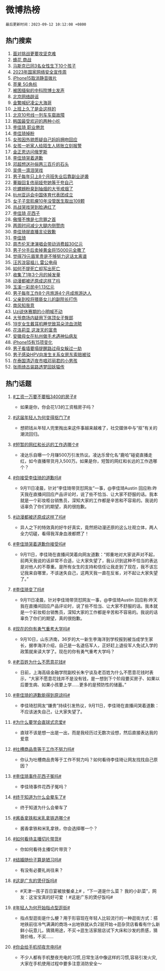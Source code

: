 # 微博热榜

`最后更新时间：2023-09-12 10:12:08 +0800`

## 热门搜索

1. [面对挑战更要攻坚克难](https://m.weibo.cn/search?containerid=100103type%3D1%26t%3D10%26q%3D%23%E9%9D%A2%E5%AF%B9%E6%8C%91%E6%88%98%E6%9B%B4%E8%A6%81%E6%94%BB%E5%9D%9A%E5%85%8B%E9%9A%BE%23&stream_entry_id=51&isnewpage=1&extparam=seat%3D1%26filter_type%3Drealtimehot%26c_type%3D51%26dgr%3D0%26cate%3D10103%26pos%3D0%26stream_entry_id%3D51%26display_time%3D1694484727%26pre_seqid%3D169448472757308176199)
1. [蜂花 商战](https://m.weibo.cn/search?containerid=100103type%3D1%26t%3D10%26q%3D%E8%9C%82%E8%8A%B1+%E5%95%86%E6%88%98&stream_entry_id=31&isnewpage=1&extparam=seat%3D1%26realpos%3D1%26band_rank%3D1%26flag%3D1%26lcate%3D5001%26dgr%3D0%26stream_entry_id%3D31%26c_type%3D31%26cate%3D5001%26q%3D%25E8%259C%2582%25E8%258A%25B1%2520%25E5%2595%2586%25E6%2588%2598%26pos%3D0%26filter_type%3Drealtimehot%26display_time%3D1694484727%26pre_seqid%3D169448472757308176199)
1. [马斯克已同3名女性生下10个孩子](https://m.weibo.cn/search?containerid=100103type%3D1%26t%3D10%26q%3D%23%E9%A9%AC%E6%96%AF%E5%85%8B%E5%B7%B2%E5%90%8C3%E5%90%8D%E5%A5%B3%E6%80%A7%E7%94%9F%E4%B8%8B10%E4%B8%AA%E5%AD%A9%E5%AD%90%23&stream_entry_id=31&isnewpage=1&extparam=seat%3D1%26realpos%3D2%26band_rank%3D2%26flag%3D1%26lcate%3D5001%26dgr%3D0%26stream_entry_id%3D31%26c_type%3D31%26cate%3D5001%26q%3D%2523%25E9%25A9%25AC%25E6%2596%25AF%25E5%2585%258B%25E5%25B7%25B2%25E5%2590%258C3%25E5%2590%258D%25E5%25A5%25B3%25E6%2580%25A7%25E7%2594%259F%25E4%25B8%258B10%25E4%25B8%25AA%25E5%25AD%25A9%25E5%25AD%2590%2523%26pos%3D1%26filter_type%3Drealtimehot%26display_time%3D1694484727%26pre_seqid%3D169448472757308176199)
1. [2023年国家网络安全宣传周](https://m.weibo.cn/search?containerid=100103type%3D1%26t%3D10%26q%3D%232023%E5%B9%B4%E5%9B%BD%E5%AE%B6%E7%BD%91%E7%BB%9C%E5%AE%89%E5%85%A8%E5%AE%A3%E4%BC%A0%E5%91%A8%23&stream_entry_id=31&isnewpage=1&extparam=seat%3D1%26realpos%3D3%26band_rank%3D3%26flag%3D0%26lcate%3D5001%26dgr%3D0%26stream_entry_id%3D31%26c_type%3D31%26cate%3D5001%26q%3D%25232023%25E5%25B9%25B4%25E5%259B%25BD%25E5%25AE%25B6%25E7%25BD%2591%25E7%25BB%259C%25E5%25AE%2589%25E5%2585%25A8%25E5%25AE%25A3%25E4%25BC%25A0%25E5%2591%25A8%2523%26pos%3D2%26filter_type%3Drealtimehot%26display_time%3D1694484727%26pre_seqid%3D169448472757308176199)
1. [iPhone15取消静音拨片](https://m.weibo.cn/search?containerid=100103type%3D1%26t%3D10%26q%3D%23iPhone15%E5%8F%96%E6%B6%88%E9%9D%99%E9%9F%B3%E6%8B%A8%E7%89%87%23&stream_entry_id=31&isnewpage=1&extparam=seat%3D1%26realpos%3D4%26band_rank%3D4%26flag%3D1%26lcate%3D5001%26dgr%3D0%26stream_entry_id%3D31%26c_type%3D31%26cate%3D5001%26q%3D%2523iPhone15%25E5%258F%2596%25E6%25B6%2588%25E9%259D%2599%25E9%259F%25B3%25E6%258B%25A8%25E7%2589%2587%2523%26pos%3D3%26filter_type%3Drealtimehot%26display_time%3D1694484727%26pre_seqid%3D169448472757308176199)
1. [苹果 5G角标](https://m.weibo.cn/search?containerid=100103type%3D1%26t%3D10%26q%3D%E8%8B%B9%E6%9E%9C+5G%E8%A7%92%E6%A0%87&stream_entry_id=31&isnewpage=1&extparam=seat%3D1%26realpos%3D5%26band_rank%3D5%26flag%3D1%26lcate%3D5001%26dgr%3D0%26stream_entry_id%3D31%26c_type%3D31%26cate%3D5001%26q%3D%25E8%258B%25B9%25E6%259E%259C%25205G%25E8%25A7%2592%25E6%25A0%2587%26pos%3D4%26filter_type%3Drealtimehot%26display_time%3D1694484727%26pre_seqid%3D169448472757308176199)
1. [被困缅甸的中科院博士发声](https://m.weibo.cn/search?containerid=100103type%3D1%26t%3D10%26q%3D%23%E8%A2%AB%E5%9B%B0%E7%BC%85%E7%94%B8%E7%9A%84%E4%B8%AD%E7%A7%91%E9%99%A2%E5%8D%9A%E5%A3%AB%E5%8F%91%E5%A3%B0%23&stream_entry_id=31&isnewpage=1&extparam=seat%3D1%26realpos%3D6%26band_rank%3D6%26flag%3D2%26lcate%3D5001%26dgr%3D0%26stream_entry_id%3D31%26c_type%3D31%26cate%3D5001%26q%3D%2523%25E8%25A2%25AB%25E5%259B%25B0%25E7%25BC%2585%25E7%2594%25B8%25E7%259A%2584%25E4%25B8%25AD%25E7%25A7%2591%25E9%2599%25A2%25E5%258D%259A%25E5%25A3%25AB%25E5%258F%2591%25E5%25A3%25B0%2523%26pos%3D5%26filter_type%3Drealtimehot%26display_time%3D1694484727%26pre_seqid%3D169448472757308176199)
1. [北京网络辟谣](https://m.weibo.cn/search?containerid=100103type%3D1%26t%3D10%26q%3D%23%E5%8C%97%E4%BA%AC%E7%BD%91%E7%BB%9C%E8%BE%9F%E8%B0%A3%23&stream_entry_id=31&isnewpage=1&extparam=seat%3D1%26filter_type%3Drealtimehot%26band_rank%3D7%26dgr%3D0%26lcate%3D5001%26is_ad_pos%3D1%26stream_entry_id%3D31%26adid%3D203128%26cate%3D5001%26q%3D%2523%25E5%258C%2597%25E4%25BA%25AC%25E7%25BD%2591%25E7%25BB%259C%25E8%25BE%259F%25E8%25B0%25A3%2523%26pos%3D6%26c_type%3D31%26display_time%3D1694484727%26pre_seqid%3D169448472757308176199)
1. [金繁喊纪凌尘大海哥](https://m.weibo.cn/search?containerid=100103type%3D1%26t%3D10%26q%3D%23%E9%87%91%E7%B9%81%E5%96%8A%E7%BA%AA%E5%87%8C%E5%B0%98%E5%A4%A7%E6%B5%B7%E5%93%A5%23&stream_entry_id=31&isnewpage=1&extparam=seat%3D1%26realpos%3D7%26band_rank%3D7%26flag%3D1%26lcate%3D5001%26dgr%3D0%26stream_entry_id%3D31%26c_type%3D31%26cate%3D5001%26q%3D%2523%25E9%2587%2591%25E7%25B9%2581%25E5%2596%258A%25E7%25BA%25AA%25E5%2587%258C%25E5%25B0%2598%25E5%25A4%25A7%25E6%25B5%25B7%25E5%2593%25A5%2523%26pos%3D7%26filter_type%3Drealtimehot%26display_time%3D1694484727%26pre_seqid%3D169448472757308176199)
1. [上班上久了是会这样的](https://m.weibo.cn/search?containerid=100103type%3D1%26t%3D10%26q%3D%E4%B8%8A%E7%8F%AD%E4%B8%8A%E4%B9%85%E4%BA%86%E6%98%AF%E4%BC%9A%E8%BF%99%E6%A0%B7%E7%9A%84&stream_entry_id=31&isnewpage=1&extparam=seat%3D1%26realpos%3D8%26band_rank%3D8%26flag%3D0%26lcate%3D5001%26dgr%3D0%26stream_entry_id%3D31%26c_type%3D31%26cate%3D5001%26q%3D%25E4%25B8%258A%25E7%258F%25AD%25E4%25B8%258A%25E4%25B9%2585%25E4%25BA%2586%25E6%2598%25AF%25E4%25BC%259A%25E8%25BF%2599%25E6%25A0%25B7%25E7%259A%2584%26pos%3D8%26filter_type%3Drealtimehot%26display_time%3D1694484727%26pre_seqid%3D169448472757308176199)
1. [北京10号线一列车车载故障](https://m.weibo.cn/search?containerid=100103type%3D1%26t%3D10%26q%3D%23%E5%8C%97%E4%BA%AC10%E5%8F%B7%E7%BA%BF%E4%B8%80%E5%88%97%E8%BD%A6%E8%BD%A6%E8%BD%BD%E6%95%85%E9%9A%9C%23&stream_entry_id=31&isnewpage=1&extparam=seat%3D1%26realpos%3D9%26band_rank%3D9%26flag%3D1%26lcate%3D5001%26dgr%3D0%26stream_entry_id%3D31%26c_type%3D31%26cate%3D5001%26q%3D%2523%25E5%258C%2597%25E4%25BA%25AC10%25E5%258F%25B7%25E7%25BA%25BF%25E4%25B8%2580%25E5%2588%2597%25E8%25BD%25A6%25E8%25BD%25A6%25E8%25BD%25BD%25E6%2595%2585%25E9%259A%259C%2523%26pos%3D9%26filter_type%3Drealtimehot%26display_time%3D1694484727%26pre_seqid%3D169448472757308176199)
1. [韩国最受欢迎的两种小吃](https://m.weibo.cn/search?containerid=100103type%3D1%26t%3D10%26q%3D%23%E9%9F%A9%E5%9B%BD%E6%9C%80%E5%8F%97%E6%AC%A2%E8%BF%8E%E7%9A%84%E4%B8%A4%E7%A7%8D%E5%B0%8F%E5%90%83%23&stream_entry_id=31&isnewpage=1&extparam=seat%3D1%26realpos%3D10%26band_rank%3D10%26flag%3D0%26lcate%3D5001%26dgr%3D0%26stream_entry_id%3D31%26c_type%3D31%26cate%3D5001%26q%3D%2523%25E9%259F%25A9%25E5%259B%25BD%25E6%259C%2580%25E5%258F%2597%25E6%25AC%25A2%25E8%25BF%258E%25E7%259A%2584%25E4%25B8%25A4%25E7%25A7%258D%25E5%25B0%258F%25E5%2590%2583%2523%26pos%3D10%26filter_type%3Drealtimehot%26display_time%3D1694484727%26pre_seqid%3D169448472757308176199)
1. [李佳琦 职业倦怠](https://m.weibo.cn/search?containerid=100103type%3D1%26t%3D10%26q%3D%E6%9D%8E%E4%BD%B3%E7%90%A6+%E8%81%8C%E4%B8%9A%E5%80%A6%E6%80%A0&stream_entry_id=31&isnewpage=1&extparam=seat%3D1%26realpos%3D11%26band_rank%3D11%26flag%3D1%26lcate%3D5001%26dgr%3D0%26stream_entry_id%3D31%26c_type%3D31%26cate%3D5001%26q%3D%25E6%259D%258E%25E4%25BD%25B3%25E7%2590%25A6%2520%25E8%2581%258C%25E4%25B8%259A%25E5%2580%25A6%25E6%2580%25A0%26pos%3D11%26filter_type%3Drealtimehot%26display_time%3D1694484727%26pre_seqid%3D169448472757308176199)
1. [李佳琦掉粉](https://m.weibo.cn/search?containerid=100103type%3D1%26t%3D10%26q%3D%E6%9D%8E%E4%BD%B3%E7%90%A6%E6%8E%89%E7%B2%89&stream_entry_id=31&isnewpage=1&extparam=seat%3D1%26realpos%3D12%26band_rank%3D12%26flag%3D2%26lcate%3D5001%26dgr%3D0%26stream_entry_id%3D31%26c_type%3D31%26cate%3D5001%26q%3D%25E6%259D%258E%25E4%25BD%25B3%25E7%2590%25A6%25E6%258E%2589%25E7%25B2%2589%26pos%3D12%26filter_type%3Drealtimehot%26display_time%3D1694484727%26pre_seqid%3D169448472757308176199)
1. [女孩因外貌质疑自己妈妈拥吻回应](https://m.weibo.cn/search?containerid=100103type%3D1%26t%3D10%26q%3D%23%E5%A5%B3%E5%AD%A9%E5%9B%A0%E5%A4%96%E8%B2%8C%E8%B4%A8%E7%96%91%E8%87%AA%E5%B7%B1%E5%A6%88%E5%A6%88%E6%8B%A5%E5%90%BB%E5%9B%9E%E5%BA%94%23&stream_entry_id=31&isnewpage=1&extparam=seat%3D1%26realpos%3D13%26band_rank%3D13%26flag%3D32768%26lcate%3D5001%26dgr%3D0%26stream_entry_id%3D31%26c_type%3D31%26cate%3D5001%26q%3D%2523%25E5%25A5%25B3%25E5%25AD%25A9%25E5%259B%25A0%25E5%25A4%2596%25E8%25B2%258C%25E8%25B4%25A8%25E7%2596%2591%25E8%2587%25AA%25E5%25B7%25B1%25E5%25A6%2588%25E5%25A6%2588%25E6%258B%25A5%25E5%2590%25BB%25E5%259B%259E%25E5%25BA%2594%2523%26pos%3D13%26filter_type%3Drealtimehot%26display_time%3D1694484727%26pre_seqid%3D169448472757308176199)
1. [女孩一听家人给陌生人转账立刻报警](https://m.weibo.cn/search?containerid=100103type%3D1%26t%3D10%26q%3D%23%E5%A5%B3%E5%AD%A9%E4%B8%80%E5%90%AC%E5%AE%B6%E4%BA%BA%E7%BB%99%E9%99%8C%E7%94%9F%E4%BA%BA%E8%BD%AC%E8%B4%A6%E7%AB%8B%E5%88%BB%E6%8A%A5%E8%AD%A6%23&stream_entry_id=31&isnewpage=1&extparam=seat%3D1%26realpos%3D14%26band_rank%3D14%26flag%3D32768%26lcate%3D5001%26dgr%3D0%26stream_entry_id%3D31%26c_type%3D31%26cate%3D5001%26q%3D%2523%25E5%25A5%25B3%25E5%25AD%25A9%25E4%25B8%2580%25E5%2590%25AC%25E5%25AE%25B6%25E4%25BA%25BA%25E7%25BB%2599%25E9%2599%258C%25E7%2594%259F%25E4%25BA%25BA%25E8%25BD%25AC%25E8%25B4%25A6%25E7%25AB%258B%25E5%2588%25BB%25E6%258A%25A5%25E8%25AD%25A6%2523%26pos%3D14%26filter_type%3Drealtimehot%26display_time%3D1694484727%26pre_seqid%3D169448472757308176199)
1. [金正恩访问俄罗斯](https://m.weibo.cn/search?containerid=100103type%3D1%26t%3D10%26q%3D%23%E9%87%91%E6%AD%A3%E6%81%A9%E8%AE%BF%E9%97%AE%E4%BF%84%E7%BD%97%E6%96%AF%23&stream_entry_id=31&isnewpage=1&extparam=seat%3D1%26realpos%3D15%26band_rank%3D15%26flag%3D0%26lcate%3D5001%26dgr%3D0%26stream_entry_id%3D31%26c_type%3D31%26cate%3D5001%26q%3D%2523%25E9%2587%2591%25E6%25AD%25A3%25E6%2581%25A9%25E8%25AE%25BF%25E9%2597%25AE%25E4%25BF%2584%25E7%25BD%2597%25E6%2596%25AF%2523%26pos%3D15%26filter_type%3Drealtimehot%26display_time%3D1694484727%26pre_seqid%3D169448472757308176199)
1. [李佳琦哭着道歉](https://m.weibo.cn/search?containerid=100103type%3D1%26t%3D10%26q%3D%23%E6%9D%8E%E4%BD%B3%E7%90%A6%E5%93%AD%E7%9D%80%E9%81%93%E6%AD%89%23&stream_entry_id=31&isnewpage=1&extparam=seat%3D1%26realpos%3D16%26band_rank%3D16%26flag%3D0%26lcate%3D5001%26dgr%3D0%26stream_entry_id%3D31%26c_type%3D31%26cate%3D5001%26q%3D%2523%25E6%259D%258E%25E4%25BD%25B3%25E7%2590%25A6%25E5%2593%25AD%25E7%259D%2580%25E9%2581%2593%25E6%25AD%2589%2523%26pos%3D16%26filter_type%3Drealtimehot%26display_time%3D1694484727%26pre_seqid%3D169448472757308176199)
1. [邓超想送孙俪两三百斤的石头](https://m.weibo.cn/search?containerid=100103type%3D1%26t%3D10%26q%3D%23%E9%82%93%E8%B6%85%E6%83%B3%E9%80%81%E5%AD%99%E4%BF%AA%E4%B8%A4%E4%B8%89%E7%99%BE%E6%96%A4%E7%9A%84%E7%9F%B3%E5%A4%B4%23&stream_entry_id=31&isnewpage=1&extparam=seat%3D1%26realpos%3D17%26band_rank%3D17%26flag%3D1%26lcate%3D5001%26dgr%3D0%26stream_entry_id%3D31%26c_type%3D31%26cate%3D5001%26q%3D%2523%25E9%2582%2593%25E8%25B6%2585%25E6%2583%25B3%25E9%2580%2581%25E5%25AD%2599%25E4%25BF%25AA%25E4%25B8%25A4%25E4%25B8%2589%25E7%2599%25BE%25E6%2596%25A4%25E7%259A%2584%25E7%259F%25B3%25E5%25A4%25B4%2523%26pos%3D17%26filter_type%3Drealtimehot%26display_time%3D1694484727%26pre_seqid%3D169448472757308176199)
1. [吴倩一滴泪哭戏](https://m.weibo.cn/search?containerid=100103type%3D1%26t%3D10%26q%3D%23%E5%90%B4%E5%80%A9%E4%B8%80%E6%BB%B4%E6%B3%AA%E5%93%AD%E6%88%8F%23&stream_entry_id=31&isnewpage=1&extparam=seat%3D1%26realpos%3D18%26band_rank%3D18%26flag%3D1%26lcate%3D5001%26dgr%3D0%26stream_entry_id%3D31%26c_type%3D31%26cate%3D5001%26q%3D%2523%25E5%2590%25B4%25E5%2580%25A9%25E4%25B8%2580%25E6%25BB%25B4%25E6%25B3%25AA%25E5%2593%25AD%25E6%2588%258F%2523%26pos%3D18%26filter_type%3Drealtimehot%26display_time%3D1694484727%26pre_seqid%3D169448472757308176199)
1. [男子每年只上8个月班失业后靠副业逆袭](https://m.weibo.cn/search?containerid=100103type%3D1%26t%3D10%26q%3D%23%E7%94%B7%E5%AD%90%E6%AF%8F%E5%B9%B4%E5%8F%AA%E4%B8%8A8%E4%B8%AA%E6%9C%88%E7%8F%AD%E5%A4%B1%E4%B8%9A%E5%90%8E%E9%9D%A0%E5%89%AF%E4%B8%9A%E9%80%86%E8%A2%AD%23&stream_entry_id=31&isnewpage=1&extparam=seat%3D1%26realpos%3D19%26band_rank%3D19%26flag%3D1%26lcate%3D5001%26dgr%3D0%26stream_entry_id%3D31%26c_type%3D31%26cate%3D5001%26q%3D%2523%25E7%2594%25B7%25E5%25AD%2590%25E6%25AF%258F%25E5%25B9%25B4%25E5%258F%25AA%25E4%25B8%258A8%25E4%25B8%25AA%25E6%259C%2588%25E7%258F%25AD%25E5%25A4%25B1%25E4%25B8%259A%25E5%2590%258E%25E9%259D%25A0%25E5%2589%25AF%25E4%25B8%259A%25E9%2580%2586%25E8%25A2%25AD%2523%26pos%3D19%26filter_type%3Drealtimehot%26display_time%3D1694484727%26pre_seqid%3D169448472757308176199)
1. [董璇回复佟丽娅夸她等于夸自己](https://m.weibo.cn/search?containerid=100103type%3D1%26t%3D10%26q%3D%23%E8%91%A3%E7%92%87%E5%9B%9E%E5%A4%8D%E4%BD%9F%E4%B8%BD%E5%A8%85%E5%A4%B8%E5%A5%B9%E7%AD%89%E4%BA%8E%E5%A4%B8%E8%87%AA%E5%B7%B1%23&stream_entry_id=31&isnewpage=1&extparam=seat%3D1%26realpos%3D20%26band_rank%3D20%26flag%3D1%26lcate%3D5001%26dgr%3D0%26stream_entry_id%3D31%26c_type%3D31%26cate%3D5001%26q%3D%2523%25E8%2591%25A3%25E7%2592%2587%25E5%259B%259E%25E5%25A4%258D%25E4%25BD%259F%25E4%25B8%25BD%25E5%25A8%2585%25E5%25A4%25B8%25E5%25A5%25B9%25E7%25AD%2589%25E4%25BA%258E%25E5%25A4%25B8%25E8%2587%25AA%25E5%25B7%25B1%2523%26pos%3D20%26filter_type%3Drealtimehot%26display_time%3D1694484727%26pre_seqid%3D169448472757308176199)
1. [吃螺蛳粉臭到抽烟的大爷戒烟了](https://m.weibo.cn/search?containerid=100103type%3D1%26t%3D10%26q%3D%23%E5%90%83%E8%9E%BA%E8%9B%B3%E7%B2%89%E8%87%AD%E5%88%B0%E6%8A%BD%E7%83%9F%E7%9A%84%E5%A4%A7%E7%88%B7%E6%88%92%E7%83%9F%E4%BA%86%23&stream_entry_id=31&isnewpage=1&extparam=seat%3D1%26realpos%3D21%26band_rank%3D21%26flag%3D1%26lcate%3D5001%26dgr%3D0%26stream_entry_id%3D31%26c_type%3D31%26cate%3D5001%26q%3D%2523%25E5%2590%2583%25E8%259E%25BA%25E8%259B%25B3%25E7%25B2%2589%25E8%2587%25AD%25E5%2588%25B0%25E6%258A%25BD%25E7%2583%259F%25E7%259A%2584%25E5%25A4%25A7%25E7%2588%25B7%25E6%2588%2592%25E7%2583%259F%25E4%25BA%2586%2523%26pos%3D21%26filter_type%3Drealtimehot%26display_time%3D1694484727%26pre_seqid%3D169448472757308176199)
1. [杭州亚运会中国体育代表团成立](https://m.weibo.cn/search?containerid=100103type%3D1%26t%3D10%26q%3D%23%E6%9D%AD%E5%B7%9E%E4%BA%9A%E8%BF%90%E4%BC%9A%E4%B8%AD%E5%9B%BD%E4%BD%93%E8%82%B2%E4%BB%A3%E8%A1%A8%E5%9B%A2%E6%88%90%E7%AB%8B%23&stream_entry_id=31&isnewpage=1&extparam=seat%3D1%26realpos%3D22%26band_rank%3D22%26flag%3D1%26lcate%3D5001%26dgr%3D0%26stream_entry_id%3D31%26c_type%3D31%26cate%3D5001%26q%3D%2523%25E6%259D%25AD%25E5%25B7%259E%25E4%25BA%259A%25E8%25BF%2590%25E4%25BC%259A%25E4%25B8%25AD%25E5%259B%25BD%25E4%25BD%2593%25E8%2582%25B2%25E4%25BB%25A3%25E8%25A1%25A8%25E5%259B%25A2%25E6%2588%2590%25E7%25AB%258B%2523%26pos%3D22%26filter_type%3Drealtimehot%26display_time%3D1694484727%26pre_seqid%3D169448472757308176199)
1. [女子子宫肌瘤10年没管医生取出109颗](https://m.weibo.cn/search?containerid=100103type%3D1%26t%3D10%26q%3D%23%E5%A5%B3%E5%AD%90%E5%AD%90%E5%AE%AB%E8%82%8C%E7%98%A410%E5%B9%B4%E6%B2%A1%E7%AE%A1%E5%8C%BB%E7%94%9F%E5%8F%96%E5%87%BA109%E9%A2%97%23&stream_entry_id=31&isnewpage=1&extparam=seat%3D1%26realpos%3D23%26band_rank%3D23%26flag%3D0%26lcate%3D5001%26dgr%3D0%26stream_entry_id%3D31%26c_type%3D31%26cate%3D5001%26q%3D%2523%25E5%25A5%25B3%25E5%25AD%2590%25E5%25AD%2590%25E5%25AE%25AB%25E8%2582%258C%25E7%2598%25A410%25E5%25B9%25B4%25E6%25B2%25A1%25E7%25AE%25A1%25E5%258C%25BB%25E7%2594%259F%25E5%258F%2596%25E5%2587%25BA109%25E9%25A2%2597%2523%26pos%3D23%26filter_type%3Drealtimehot%26display_time%3D1694484727%26pre_seqid%3D169448472757308176199)
1. [肖战哭戏哭到脸通红了](https://m.weibo.cn/search?containerid=100103type%3D1%26t%3D10%26q%3D%23%E8%82%96%E6%88%98%E5%93%AD%E6%88%8F%E5%93%AD%E5%88%B0%E8%84%B8%E9%80%9A%E7%BA%A2%E4%BA%86%23&stream_entry_id=31&isnewpage=1&extparam=seat%3D1%26realpos%3D24%26band_rank%3D24%26flag%3D1%26lcate%3D5001%26dgr%3D0%26stream_entry_id%3D31%26c_type%3D31%26cate%3D5001%26q%3D%2523%25E8%2582%2596%25E6%2588%2598%25E5%2593%25AD%25E6%2588%258F%25E5%2593%25AD%25E5%2588%25B0%25E8%2584%25B8%25E9%2580%259A%25E7%25BA%25A2%25E4%25BA%2586%2523%26pos%3D24%26filter_type%3Drealtimehot%26display_time%3D1694484727%26pre_seqid%3D169448472757308176199)
1. [李佳琦 花西子](https://m.weibo.cn/search?containerid=100103type%3D1%26t%3D10%26q%3D%E6%9D%8E%E4%BD%B3%E7%90%A6+%E8%8A%B1%E8%A5%BF%E5%AD%90&stream_entry_id=31&isnewpage=1&extparam=seat%3D1%26realpos%3D25%26band_rank%3D25%26flag%3D0%26lcate%3D5001%26dgr%3D0%26stream_entry_id%3D31%26c_type%3D31%26cate%3D5001%26q%3D%25E6%259D%258E%25E4%25BD%25B3%25E7%2590%25A6%2520%25E8%258A%25B1%25E8%25A5%25BF%25E5%25AD%2590%26pos%3D25%26filter_type%3Drealtimehot%26display_time%3D1694484727%26pre_seqid%3D169448472757308176199)
1. [傲慢不愧是七宗罪之首](https://m.weibo.cn/search?containerid=100103type%3D1%26t%3D10%26q%3D%E5%82%B2%E6%85%A2%E4%B8%8D%E6%84%A7%E6%98%AF%E4%B8%83%E5%AE%97%E7%BD%AA%E4%B9%8B%E9%A6%96&stream_entry_id=31&isnewpage=1&extparam=seat%3D1%26realpos%3D26%26band_rank%3D26%26flag%3D1%26lcate%3D5001%26dgr%3D0%26stream_entry_id%3D31%26c_type%3D31%26cate%3D5001%26q%3D%25E5%2582%25B2%25E6%2585%25A2%25E4%25B8%258D%25E6%2584%25A7%25E6%2598%25AF%25E4%25B8%2583%25E5%25AE%2597%25E7%25BD%25AA%25E4%25B9%258B%25E9%25A6%2596%26pos%3D26%26filter_type%3Drealtimehot%26display_time%3D1694484727%26pre_seqid%3D169448472757308176199)
1. [两周时间减少大腿内侧赘肉](https://m.weibo.cn/search?containerid=100103type%3D1%26t%3D10%26q%3D%E4%B8%A4%E5%91%A8%E6%97%B6%E9%97%B4%E5%87%8F%E5%B0%91%E5%A4%A7%E8%85%BF%E5%86%85%E4%BE%A7%E8%B5%98%E8%82%89&stream_entry_id=31&isnewpage=1&extparam=seat%3D1%26realpos%3D27%26band_rank%3D27%26flag%3D1%26lcate%3D5001%26dgr%3D0%26stream_entry_id%3D31%26c_type%3D31%26cate%3D5001%26q%3D%25E4%25B8%25A4%25E5%2591%25A8%25E6%2597%25B6%25E9%2597%25B4%25E5%2587%258F%25E5%25B0%2591%25E5%25A4%25A7%25E8%2585%25BF%25E5%2586%2585%25E4%25BE%25A7%25E8%25B5%2598%25E8%2582%2589%26pos%3D27%26filter_type%3Drealtimehot%26display_time%3D1694484727%26pre_seqid%3D169448472757308176199)
1. [李佳琦就直播言论致歉](https://m.weibo.cn/search?containerid=100103type%3D1%26t%3D10%26q%3D%23%E6%9D%8E%E4%BD%B3%E7%90%A6%E5%B0%B1%E7%9B%B4%E6%92%AD%E8%A8%80%E8%AE%BA%E8%87%B4%E6%AD%89%23&stream_entry_id=31&isnewpage=1&extparam=seat%3D1%26realpos%3D28%26band_rank%3D28%26flag%3D0%26lcate%3D5001%26dgr%3D0%26stream_entry_id%3D31%26c_type%3D31%26cate%3D5001%26q%3D%2523%25E6%259D%258E%25E4%25BD%25B3%25E7%2590%25A6%25E5%25B0%25B1%25E7%259B%25B4%25E6%2592%25AD%25E8%25A8%2580%25E8%25AE%25BA%25E8%2587%25B4%25E6%25AD%2589%2523%26pos%3D28%26filter_type%3Drealtimehot%26display_time%3D1694484727%26pre_seqid%3D169448472757308176199)
1. [李佳琦](https://m.weibo.cn/search?containerid=100103type%3D1%26t%3D10%26q%3D%E6%9D%8E%E4%BD%B3%E7%90%A6&stream_entry_id=31&isnewpage=1&extparam=seat%3D1%26realpos%3D29%26band_rank%3D29%26flag%3D0%26lcate%3D5001%26dgr%3D0%26stream_entry_id%3D31%26c_type%3D31%26cate%3D5001%26q%3D%25E6%259D%258E%25E4%25BD%25B3%25E7%2590%25A6%26pos%3D29%26filter_type%3Drealtimehot%26display_time%3D1694484727%26pre_seqid%3D169448472757308176199)
1. [周杰伦天津演唱会带动消费超30亿元](https://m.weibo.cn/search?containerid=100103type%3D1%26t%3D10%26q%3D%23%E5%91%A8%E6%9D%B0%E4%BC%A6%E5%A4%A9%E6%B4%A5%E6%BC%94%E5%94%B1%E4%BC%9A%E5%B8%A6%E5%8A%A8%E6%B6%88%E8%B4%B9%E8%B6%8530%E4%BA%BF%E5%85%83%23&stream_entry_id=31&isnewpage=1&extparam=seat%3D1%26realpos%3D30%26band_rank%3D30%26flag%3D1%26lcate%3D5001%26dgr%3D0%26stream_entry_id%3D31%26c_type%3D31%26cate%3D5001%26q%3D%2523%25E5%2591%25A8%25E6%259D%25B0%25E4%25BC%25A6%25E5%25A4%25A9%25E6%25B4%25A5%25E6%25BC%2594%25E5%2594%25B1%25E4%25BC%259A%25E5%25B8%25A6%25E5%258A%25A8%25E6%25B6%2588%25E8%25B4%25B9%25E8%25B6%258530%25E4%25BA%25BF%25E5%2585%2583%2523%26pos%3D30%26filter_type%3Drealtimehot%26display_time%3D1694484727%26pre_seqid%3D169448472757308176199)
1. [男子分手后卖掉黄金将15000元全撒了](https://m.weibo.cn/search?containerid=100103type%3D1%26t%3D10%26q%3D%23%E7%94%B7%E5%AD%90%E5%88%86%E6%89%8B%E5%90%8E%E5%8D%96%E6%8E%89%E9%BB%84%E9%87%91%E5%B0%8615000%E5%85%83%E5%85%A8%E6%92%92%E4%BA%86%23&stream_entry_id=31&isnewpage=1&extparam=seat%3D1%26realpos%3D31%26band_rank%3D31%26flag%3D1%26lcate%3D5001%26dgr%3D0%26stream_entry_id%3D31%26c_type%3D31%26cate%3D5001%26q%3D%2523%25E7%2594%25B7%25E5%25AD%2590%25E5%2588%2586%25E6%2589%258B%25E5%2590%258E%25E5%258D%2596%25E6%258E%2589%25E9%25BB%2584%25E9%2587%2591%25E5%25B0%258615000%25E5%2585%2583%25E5%2585%25A8%25E6%2592%2592%25E4%25BA%2586%2523%26pos%3D31%26filter_type%3Drealtimehot%26display_time%3D1694484727%26pre_seqid%3D169448472757308176199)
1. [觉得79元眉笔贵是不够努力这话太离谱](https://m.weibo.cn/search?containerid=100103type%3D1%26t%3D10%26q%3D%23%E8%A7%89%E5%BE%9779%E5%85%83%E7%9C%89%E7%AC%94%E8%B4%B5%E6%98%AF%E4%B8%8D%E5%A4%9F%E5%8A%AA%E5%8A%9B%E8%BF%99%E8%AF%9D%E5%A4%AA%E7%A6%BB%E8%B0%B1%23&stream_entry_id=31&isnewpage=1&extparam=seat%3D1%26realpos%3D32%26band_rank%3D32%26flag%3D0%26lcate%3D5001%26dgr%3D0%26stream_entry_id%3D31%26c_type%3D31%26cate%3D5001%26q%3D%2523%25E8%25A7%2589%25E5%25BE%259779%25E5%2585%2583%25E7%259C%2589%25E7%25AC%2594%25E8%25B4%25B5%25E6%2598%25AF%25E4%25B8%258D%25E5%25A4%259F%25E5%258A%25AA%25E5%258A%259B%25E8%25BF%2599%25E8%25AF%259D%25E5%25A4%25AA%25E7%25A6%25BB%25E8%25B0%25B1%2523%26pos%3D32%26filter_type%3Drealtimehot%26display_time%3D1694484727%26pre_seqid%3D169448472757308176199)
1. [汪苏泷容祖儿 雷公电母](https://m.weibo.cn/search?containerid=100103type%3D1%26t%3D10%26q%3D%E6%B1%AA%E8%8B%8F%E6%B3%B7%E5%AE%B9%E7%A5%96%E5%84%BF+%E9%9B%B7%E5%85%AC%E7%94%B5%E6%AF%8D&stream_entry_id=31&isnewpage=1&extparam=seat%3D1%26realpos%3D33%26band_rank%3D33%26flag%3D0%26lcate%3D5001%26dgr%3D0%26stream_entry_id%3D31%26c_type%3D31%26cate%3D5001%26q%3D%25E6%25B1%25AA%25E8%258B%258F%25E6%25B3%25B7%25E5%25AE%25B9%25E7%25A5%2596%25E5%2584%25BF%2520%25E9%259B%25B7%25E5%2585%25AC%25E7%2594%25B5%25E6%25AF%258D%26pos%3D33%26filter_type%3Drealtimehot%26display_time%3D1694484727%26pre_seqid%3D169448472757308176199)
1. [如何不提死亡却写出死亡](https://m.weibo.cn/search?containerid=100103type%3D1%26t%3D10%26q%3D%E5%A6%82%E4%BD%95%E4%B8%8D%E6%8F%90%E6%AD%BB%E4%BA%A1%E5%8D%B4%E5%86%99%E5%87%BA%E6%AD%BB%E4%BA%A1&stream_entry_id=31&isnewpage=1&extparam=seat%3D1%26realpos%3D34%26band_rank%3D34%26flag%3D0%26lcate%3D5001%26dgr%3D0%26stream_entry_id%3D31%26c_type%3D31%26cate%3D5001%26q%3D%25E5%25A6%2582%25E4%25BD%2595%25E4%25B8%258D%25E6%258F%2590%25E6%25AD%25BB%25E4%25BA%25A1%25E5%258D%25B4%25E5%2586%2599%25E5%2587%25BA%25E6%25AD%25BB%25E4%25BA%25A1%26pos%3D34%26filter_type%3Drealtimehot%26display_time%3D1694484727%26pre_seqid%3D169448472757308176199)
1. [收集了1年3个月的掉发量](https://m.weibo.cn/search?containerid=100103type%3D1%26t%3D10%26q%3D%23%E6%94%B6%E9%9B%86%E4%BA%861%E5%B9%B43%E4%B8%AA%E6%9C%88%E7%9A%84%E6%8E%89%E5%8F%91%E9%87%8F%23&stream_entry_id=31&isnewpage=1&extparam=seat%3D1%26realpos%3D35%26band_rank%3D35%26flag%3D1%26lcate%3D5001%26dgr%3D0%26stream_entry_id%3D31%26c_type%3D31%26cate%3D5001%26q%3D%2523%25E6%2594%25B6%25E9%259B%2586%25E4%25BA%25861%25E5%25B9%25B43%25E4%25B8%25AA%25E6%259C%2588%25E7%259A%2584%25E6%258E%2589%25E5%258F%2591%25E9%2587%258F%2523%26pos%3D35%26filter_type%3Drealtimehot%26display_time%3D1694484727%26pre_seqid%3D169448472757308176199)
1. [动漫都被还原成这样了吗](https://m.weibo.cn/search?containerid=100103type%3D1%26t%3D10%26q%3D%23%E5%8A%A8%E6%BC%AB%E9%83%BD%E8%A2%AB%E8%BF%98%E5%8E%9F%E6%88%90%E8%BF%99%E6%A0%B7%E4%BA%86%E5%90%97%23&stream_entry_id=31&isnewpage=1&extparam=seat%3D1%26realpos%3D36%26band_rank%3D36%26flag%3D1%26lcate%3D5001%26dgr%3D0%26stream_entry_id%3D31%26c_type%3D31%26cate%3D5001%26q%3D%2523%25E5%258A%25A8%25E6%25BC%25AB%25E9%2583%25BD%25E8%25A2%25AB%25E8%25BF%2598%25E5%258E%259F%25E6%2588%2590%25E8%25BF%2599%25E6%25A0%25B7%25E4%25BA%2586%25E5%2590%2597%2523%26pos%3D36%26filter_type%3Drealtimehot%26display_time%3D1694484727%26pre_seqid%3D169448472757308176199)
1. [玉溪一彩民中1.13亿元](https://m.weibo.cn/search?containerid=100103type%3D1%26t%3D10%26q%3D%23%E7%8E%89%E6%BA%AA%E4%B8%80%E5%BD%A9%E6%B0%91%E4%B8%AD1.13%E4%BA%BF%E5%85%83%23&stream_entry_id=31&isnewpage=1&extparam=seat%3D1%26realpos%3D37%26band_rank%3D37%26flag%3D0%26lcate%3D5001%26dgr%3D0%26stream_entry_id%3D31%26c_type%3D31%26cate%3D5001%26q%3D%2523%25E7%258E%2589%25E6%25BA%25AA%25E4%25B8%2580%25E5%25BD%25A9%25E6%25B0%2591%25E4%25B8%25AD1.13%25E4%25BA%25BF%25E5%2585%2583%2523%26pos%3D37%26filter_type%3Drealtimehot%26display_time%3D1694484727%26pre_seqid%3D169448472757308176199)
1. [男子每年工作8个月旅游4个月成旅游达人](https://m.weibo.cn/search?containerid=100103type%3D1%26t%3D10%26q%3D%23%E7%94%B7%E5%AD%90%E6%AF%8F%E5%B9%B4%E5%B7%A5%E4%BD%9C8%E4%B8%AA%E6%9C%88%E6%97%85%E6%B8%B84%E4%B8%AA%E6%9C%88%E6%88%90%E6%97%85%E6%B8%B8%E8%BE%BE%E4%BA%BA%23&stream_entry_id=31&isnewpage=1&extparam=seat%3D1%26realpos%3D38%26band_rank%3D38%26flag%3D1%26lcate%3D5001%26dgr%3D0%26stream_entry_id%3D31%26c_type%3D31%26cate%3D5001%26q%3D%2523%25E7%2594%25B7%25E5%25AD%2590%25E6%25AF%258F%25E5%25B9%25B4%25E5%25B7%25A5%25E4%25BD%259C8%25E4%25B8%25AA%25E6%259C%2588%25E6%2597%2585%25E6%25B8%25B84%25E4%25B8%25AA%25E6%259C%2588%25E6%2588%2590%25E6%2597%2585%25E6%25B8%25B8%25E8%25BE%25BE%25E4%25BA%25BA%2523%26pos%3D38%26filter_type%3Drealtimehot%26display_time%3D1694484727%26pre_seqid%3D169448472757308176199)
1. [父亲到校将猥亵女儿的副院长打伤](https://m.weibo.cn/search?containerid=100103type%3D1%26t%3D10%26q%3D%23%E7%88%B6%E4%BA%B2%E5%88%B0%E6%A0%A1%E5%B0%86%E7%8C%A5%E4%BA%B5%E5%A5%B3%E5%84%BF%E7%9A%84%E5%89%AF%E9%99%A2%E9%95%BF%E6%89%93%E4%BC%A4%23&stream_entry_id=31&isnewpage=1&extparam=seat%3D1%26realpos%3D39%26band_rank%3D39%26flag%3D0%26lcate%3D5001%26dgr%3D0%26stream_entry_id%3D31%26c_type%3D31%26cate%3D5001%26q%3D%2523%25E7%2588%25B6%25E4%25BA%25B2%25E5%2588%25B0%25E6%25A0%25A1%25E5%25B0%2586%25E7%258C%25A5%25E4%25BA%25B5%25E5%25A5%25B3%25E5%2584%25BF%25E7%259A%2584%25E5%2589%25AF%25E9%2599%25A2%25E9%2595%25BF%25E6%2589%2593%25E4%25BC%25A4%2523%26pos%3D39%26filter_type%3Drealtimehot%26display_time%3D1694484727%26pre_seqid%3D169448472757308176199)
1. [南风知我意](https://m.weibo.cn/search?containerid=100103type%3D1%26t%3D10%26q%3D%E5%8D%97%E9%A3%8E%E7%9F%A5%E6%88%91%E6%84%8F&stream_entry_id=31&isnewpage=1&extparam=seat%3D1%26realpos%3D40%26band_rank%3D40%26flag%3D1%26lcate%3D5001%26dgr%3D0%26stream_entry_id%3D31%26c_type%3D31%26cate%3D5001%26q%3D%25E5%258D%2597%25E9%25A3%258E%25E7%259F%25A5%25E6%2588%2591%25E6%2584%258F%26pos%3D40%26filter_type%3Drealtimehot%26display_time%3D1694484727%26pre_seqid%3D169448472757308176199)
1. [Uzi说休赛期的小明喊不动](https://m.weibo.cn/search?containerid=100103type%3D1%26t%3D10%26q%3D%23Uzi%E8%AF%B4%E4%BC%91%E8%B5%9B%E6%9C%9F%E7%9A%84%E5%B0%8F%E6%98%8E%E5%96%8A%E4%B8%8D%E5%8A%A8%23&stream_entry_id=31&isnewpage=1&extparam=seat%3D1%26realpos%3D41%26band_rank%3D41%26flag%3D1%26lcate%3D5001%26dgr%3D0%26stream_entry_id%3D31%26c_type%3D31%26cate%3D5001%26q%3D%2523Uzi%25E8%25AF%25B4%25E4%25BC%2591%25E8%25B5%259B%25E6%259C%259F%25E7%259A%2584%25E5%25B0%258F%25E6%2598%258E%25E5%2596%258A%25E4%25B8%258D%25E5%258A%25A8%2523%26pos%3D41%26filter_type%3Drealtimehot%26display_time%3D1694484727%26pre_seqid%3D169448472757308176199)
1. [大爷商场内疑用下体顶女子臀部](https://m.weibo.cn/search?containerid=100103type%3D1%26t%3D10%26q%3D%23%E5%A4%A7%E7%88%B7%E5%95%86%E5%9C%BA%E5%86%85%E7%96%91%E7%94%A8%E4%B8%8B%E4%BD%93%E9%A1%B6%E5%A5%B3%E5%AD%90%E8%87%80%E9%83%A8%23&stream_entry_id=31&isnewpage=1&extparam=seat%3D1%26realpos%3D42%26band_rank%3D42%26flag%3D0%26lcate%3D5001%26dgr%3D0%26stream_entry_id%3D31%26c_type%3D31%26cate%3D5001%26q%3D%2523%25E5%25A4%25A7%25E7%2588%25B7%25E5%2595%2586%25E5%259C%25BA%25E5%2586%2585%25E7%2596%2591%25E7%2594%25A8%25E4%25B8%258B%25E4%25BD%2593%25E9%25A1%25B6%25E5%25A5%25B3%25E5%25AD%2590%25E8%2587%2580%25E9%2583%25A8%2523%26pos%3D42%26filter_type%3Drealtimehot%26display_time%3D1694484727%26pre_seqid%3D169448472757308176199)
1. [19岁女生戴耳机睡觉致耳朵流血流脓](https://m.weibo.cn/search?containerid=100103type%3D1%26t%3D10%26q%3D%2319%E5%B2%81%E5%A5%B3%E7%94%9F%E6%88%B4%E8%80%B3%E6%9C%BA%E7%9D%A1%E8%A7%89%E8%87%B4%E8%80%B3%E6%9C%B5%E6%B5%81%E8%A1%80%E6%B5%81%E8%84%93%23&stream_entry_id=31&isnewpage=1&extparam=seat%3D1%26realpos%3D43%26band_rank%3D43%26flag%3D0%26lcate%3D5001%26dgr%3D0%26stream_entry_id%3D31%26c_type%3D31%26cate%3D5001%26q%3D%252319%25E5%25B2%2581%25E5%25A5%25B3%25E7%2594%259F%25E6%2588%25B4%25E8%2580%25B3%25E6%259C%25BA%25E7%259D%25A1%25E8%25A7%2589%25E8%2587%25B4%25E8%2580%25B3%25E6%259C%25B5%25E6%25B5%2581%25E8%25A1%2580%25E6%25B5%2581%25E8%2584%2593%2523%26pos%3D43%26filter_type%3Drealtimehot%26display_time%3D1694484727%26pre_seqid%3D169448472757308176199)
1. [花洛莉亚 这泼天的富贵](https://m.weibo.cn/search?containerid=100103type%3D1%26t%3D10%26q%3D%E8%8A%B1%E6%B4%9B%E8%8E%89%E4%BA%9A+%E8%BF%99%E6%B3%BC%E5%A4%A9%E7%9A%84%E5%AF%8C%E8%B4%B5&stream_entry_id=31&isnewpage=1&extparam=seat%3D1%26realpos%3D44%26band_rank%3D44%26flag%3D0%26lcate%3D5001%26dgr%3D0%26stream_entry_id%3D31%26c_type%3D31%26cate%3D5001%26q%3D%25E8%258A%25B1%25E6%25B4%259B%25E8%258E%2589%25E4%25BA%259A%2520%25E8%25BF%2599%25E6%25B3%25BC%25E5%25A4%25A9%25E7%259A%2584%25E5%25AF%258C%25E8%25B4%25B5%26pos%3D44%26filter_type%3Drealtimehot%26display_time%3D1694484727%26pre_seqid%3D169448472757308176199)
1. [安徽母女在杭州做手术遇神仙病友](https://m.weibo.cn/search?containerid=100103type%3D1%26t%3D10%26q%3D%23%E5%AE%89%E5%BE%BD%E6%AF%8D%E5%A5%B3%E5%9C%A8%E6%9D%AD%E5%B7%9E%E5%81%9A%E6%89%8B%E6%9C%AF%E9%81%87%E7%A5%9E%E4%BB%99%E7%97%85%E5%8F%8B%23&stream_entry_id=31&isnewpage=1&extparam=seat%3D1%26realpos%3D45%26band_rank%3D45%26flag%3D32768%26lcate%3D5001%26dgr%3D0%26stream_entry_id%3D31%26c_type%3D31%26cate%3D5001%26q%3D%2523%25E5%25AE%2589%25E5%25BE%25BD%25E6%25AF%258D%25E5%25A5%25B3%25E5%259C%25A8%25E6%259D%25AD%25E5%25B7%259E%25E5%2581%259A%25E6%2589%258B%25E6%259C%25AF%25E9%2581%2587%25E7%25A5%259E%25E4%25BB%2599%25E7%2597%2585%25E5%258F%258B%2523%26pos%3D45%26filter_type%3Drealtimehot%26display_time%3D1694484727%26pre_seqid%3D169448472757308176199)
1. [iPhone15有15项变化](https://m.weibo.cn/search?containerid=100103type%3D1%26t%3D10%26q%3D%23iPhone15%E6%9C%8915%E9%A1%B9%E5%8F%98%E5%8C%96%23&stream_entry_id=31&isnewpage=1&extparam=seat%3D1%26realpos%3D46%26band_rank%3D46%26flag%3D0%26lcate%3D5001%26dgr%3D0%26stream_entry_id%3D31%26c_type%3D31%26cate%3D5001%26q%3D%2523iPhone15%25E6%259C%258915%25E9%25A1%25B9%25E5%258F%2598%25E5%258C%2596%2523%26pos%3D46%26filter_type%3Drealtimehot%26display_time%3D1694484727%26pre_seqid%3D169448472757308176199)
1. [男子看墙要塌提醒路过母女躲过一劫](https://m.weibo.cn/search?containerid=100103type%3D1%26t%3D10%26q%3D%23%E7%94%B7%E5%AD%90%E7%9C%8B%E5%A2%99%E8%A6%81%E5%A1%8C%E6%8F%90%E9%86%92%E8%B7%AF%E8%BF%87%E6%AF%8D%E5%A5%B3%E8%BA%B2%E8%BF%87%E4%B8%80%E5%8A%AB%23&stream_entry_id=31&isnewpage=1&extparam=seat%3D1%26realpos%3D47%26band_rank%3D47%26flag%3D32768%26lcate%3D5001%26dgr%3D0%26stream_entry_id%3D31%26c_type%3D31%26cate%3D5001%26q%3D%2523%25E7%2594%25B7%25E5%25AD%2590%25E7%259C%258B%25E5%25A2%2599%25E8%25A6%2581%25E5%25A1%258C%25E6%258F%2590%25E9%2586%2592%25E8%25B7%25AF%25E8%25BF%2587%25E6%25AF%258D%25E5%25A5%25B3%25E8%25BA%25B2%25E8%25BF%2587%25E4%25B8%2580%25E5%258A%25AB%2523%26pos%3D47%26filter_type%3Drealtimehot%26display_time%3D1694484727%26pre_seqid%3D169448472757308176199)
1. [男子感染HPV向发生关系女房东索赔被驳](https://m.weibo.cn/search?containerid=100103type%3D1%26t%3D10%26q%3D%23%E7%94%B7%E5%AD%90%E6%84%9F%E6%9F%93HPV%E5%90%91%E5%8F%91%E7%94%9F%E5%85%B3%E7%B3%BB%E5%A5%B3%E6%88%BF%E4%B8%9C%E7%B4%A2%E8%B5%94%E8%A2%AB%E9%A9%B3%23&stream_entry_id=31&isnewpage=1&extparam=seat%3D1%26realpos%3D48%26band_rank%3D48%26flag%3D0%26lcate%3D5001%26dgr%3D0%26stream_entry_id%3D31%26c_type%3D31%26cate%3D5001%26q%3D%2523%25E7%2594%25B7%25E5%25AD%2590%25E6%2584%259F%25E6%259F%2593HPV%25E5%2590%2591%25E5%258F%2591%25E7%2594%259F%25E5%2585%25B3%25E7%25B3%25BB%25E5%25A5%25B3%25E6%2588%25BF%25E4%25B8%259C%25E7%25B4%25A2%25E8%25B5%2594%25E8%25A2%25AB%25E9%25A9%25B3%2523%26pos%3D48%26filter_type%3Drealtimehot%26display_time%3D1694484727%26pre_seqid%3D169448472757308176199)
1. [在泰国清迈夜市唱邓丽君的小男孩](https://m.weibo.cn/search?containerid=100103type%3D1%26t%3D10%26q%3D%E5%9C%A8%E6%B3%B0%E5%9B%BD%E6%B8%85%E8%BF%88%E5%A4%9C%E5%B8%82%E5%94%B1%E9%82%93%E4%B8%BD%E5%90%9B%E7%9A%84%E5%B0%8F%E7%94%B7%E5%AD%A9&stream_entry_id=31&isnewpage=1&extparam=seat%3D1%26realpos%3D49%26band_rank%3D49%26flag%3D1%26lcate%3D5001%26dgr%3D0%26stream_entry_id%3D31%26c_type%3D31%26cate%3D5001%26q%3D%25E5%259C%25A8%25E6%25B3%25B0%25E5%259B%25BD%25E6%25B8%2585%25E8%25BF%2588%25E5%25A4%259C%25E5%25B8%2582%25E5%2594%25B1%25E9%2582%2593%25E4%25B8%25BD%25E5%2590%259B%25E7%259A%2584%25E5%25B0%258F%25E7%2594%25B7%25E5%25AD%25A9%26pos%3D49%26filter_type%3Drealtimehot%26display_time%3D1694484727%26pre_seqid%3D169448472757308176199)
1. [张雨绮古装路透梦回妖猫传](https://m.weibo.cn/search?containerid=100103type%3D1%26t%3D10%26q%3D%23%E5%BC%A0%E9%9B%A8%E7%BB%AE%E5%8F%A4%E8%A3%85%E8%B7%AF%E9%80%8F%E6%A2%A6%E5%9B%9E%E5%A6%96%E7%8C%AB%E4%BC%A0%23&stream_entry_id=31&isnewpage=1&extparam=seat%3D1%26realpos%3D50%26band_rank%3D50%26flag%3D1%26lcate%3D5001%26dgr%3D0%26stream_entry_id%3D31%26c_type%3D31%26cate%3D5001%26q%3D%2523%25E5%25BC%25A0%25E9%259B%25A8%25E7%25BB%25AE%25E5%258F%25A4%25E8%25A3%2585%25E8%25B7%25AF%25E9%2580%258F%25E6%25A2%25A6%25E5%259B%259E%25E5%25A6%2596%25E7%258C%25AB%25E4%25BC%25A0%2523%26pos%3D50%26filter_type%3Drealtimehot%26display_time%3D1694484727%26pre_seqid%3D169448472757308176199)

## 热门话题

1. [#工资一万要不要租3400的房子#](https://m.weibo.cn/search?containerid=231522type%3D1%26t%3D10%26q%3D%23%E5%B7%A5%E8%B5%84%E4%B8%80%E4%B8%87%E8%A6%81%E4%B8%8D%E8%A6%81%E7%A7%9F3400%E7%9A%84%E6%88%BF%E5%AD%90%23&stream_entry_id=128&isnewpage=1&extparam=seat%3D1%26lcate%3D5004%26c_type%3D128%26unitid%3D1694419021815%26cate%3D5004%26dgr%3D0%26pos%3D1-0-0%26display_time%3D1694484728%26pre_seqid%3D169448472863708171145)
    - 如果是你，你会花1/3的工资租房子吗？

1. [#这届年轻人为何变得抠门了#](https://m.weibo.cn/search?containerid=231522type%3D1%26t%3D10%26q%3D%23%E8%BF%99%E5%B1%8A%E5%B9%B4%E8%BD%BB%E4%BA%BA%E4%B8%BA%E4%BD%95%E5%8F%98%E5%BE%97%E6%8A%A0%E9%97%A8%E4%BA%86%23&stream_entry_id=128&isnewpage=1&extparam=seat%3D1%26lcate%3D5004%26c_type%3D128%26unitid%3D1694346725465%26cate%3D5004%26dgr%3D0%26pos%3D1-0-1%26display_time%3D1694484728%26pre_seqid%3D169448472863708171145)
    - 想把钱从年轻人兜里掏出来这件事越来越难了，社交媒体中与“抠”有关的潮流回归。

1. [#短暂的网红和长远的工作选哪个#](https://m.weibo.cn/search?containerid=231522type%3D1%26t%3D10%26q%3D%23%E7%9F%AD%E6%9A%82%E7%9A%84%E7%BD%91%E7%BA%A2%E5%92%8C%E9%95%BF%E8%BF%9C%E7%9A%84%E5%B7%A5%E4%BD%9C%E9%80%89%E5%93%AA%E4%B8%AA%23&stream_entry_id=128&isnewpage=1&extparam=seat%3D1%26lcate%3D5004%26c_type%3D128%26unitid%3D1694430453542%26cate%3D5004%26dgr%3D0%26pos%3D1-0-2%26display_time%3D1694484728%26pre_seqid%3D169448472863708171145)
    - 凌达乐自曝一个月赚500万引发热议。凌达乐曾化名“鹿哈”碰瓷直播走红，如今直播带货月入500万。如果是你，短暂的网红和长远的工作选哪个？

1. [#你接受李佳琦的道歉吗#](https://m.weibo.cn/search?containerid=231522type%3D1%26t%3D10%26q%3D%23%E4%BD%A0%E6%8E%A5%E5%8F%97%E6%9D%8E%E4%BD%B3%E7%90%A6%E7%9A%84%E9%81%93%E6%AD%89%E5%90%97%23&stream_entry_id=128&isnewpage=1&extparam=seat%3D1%26lcate%3D5004%26c_type%3D128%26unitid%3D1694390819952%26cate%3D5004%26dgr%3D0%26pos%3D1-0-3%26display_time%3D1694484728%26pre_seqid%3D169448472863708171145)
    - 9月11日凌晨，针对“李佳琦带货怼网友”一事，@李佳琦Austin 回应称:昨天我在直播间回应产品评论时，说了些不恰当、让大家不舒服的话。我本就是一个彩妆柜台销售员，深知大家的工作都是辛苦和不容易的。我说的话辜负了你们的期望，真的很抱歉。

1. [#动漫都被还原成这样了吗#](https://m.weibo.cn/search?containerid=231522type%3D1%26t%3D10%26q%3D%23%E5%8A%A8%E6%BC%AB%E9%83%BD%E8%A2%AB%E8%BF%98%E5%8E%9F%E6%88%90%E8%BF%99%E6%A0%B7%E4%BA%86%E5%90%97%23&stream_entry_id=128&isnewpage=1&extparam=seat%3D1%26lcate%3D5004%26c_type%3D128%26unitid%3D1694482639636%26cate%3D5004%26dgr%3D0%26pos%3D1-0-4%26display_time%3D1694484728%26pre_seqid%3D169448472863708171145)
    - 异人之下的特效真的好牛好真实，竟然把动漫还原的这么壮观立体，两人全力切磋，看得我浑身血液都燃了！

1. [#李佳琦哭着道歉你接受吗#](https://m.weibo.cn/search?containerid=231522type%3D1%26t%3D10%26q%3D%23%E6%9D%8E%E4%BD%B3%E7%90%A6%E5%93%AD%E7%9D%80%E9%81%93%E6%AD%89%E4%BD%A0%E6%8E%A5%E5%8F%97%E5%90%97%23&stream_entry_id=128&isnewpage=1&extparam=seat%3D1%26lcate%3D5004%26c_type%3D128%26unitid%3D1694437348444%26cate%3D5004%26dgr%3D0%26pos%3D1-0-5%26display_time%3D1694484728%26pre_seqid%3D169448472863708171145)
    - 9月11日，李佳琦在直播间哭着向网友道歉：“郑重地对大家说声对不起，前两天我说的话非常不合适，让大家失望了，我认识到这种不恰当的表达是对他人的不尊重。是所有女生的支持和信任让我走到了现在，我不该忘记我来自哪里，不该迷失自己，这两天我一直在反省，对不起让大家失望了。”

1. [#李佳琦变了吗#](https://m.weibo.cn/search?containerid=231522type%3D1%26t%3D10%26q%3D%23%E6%9D%8E%E4%BD%B3%E7%90%A6%E5%8F%98%E4%BA%86%E5%90%97%23&stream_entry_id=128&isnewpage=1&extparam=seat%3D1%26lcate%3D5004%26c_type%3D128%26unitid%3D1694389616483%26cate%3D5004%26dgr%3D0%26pos%3D1-0-6%26display_time%3D1694484728%26pre_seqid%3D169448472863708171145)
    - 9月11日凌晨，针对李佳琦带货怼网友一事，@李佳琦Austin 回应称:昨天我在直播间回应产品评论时，说了些不恰当、让大家不舒服的话。我本就是一个彩妆柜台销售员，深知大家的工作都是辛苦和不容易的。我说的话辜负了你们的期望，真的很抱歉。

1. [#现在的你有勇气重考大学吗#](https://m.weibo.cn/search?containerid=231522type%3D1%26t%3D10%26q%3D%23%E7%8E%B0%E5%9C%A8%E7%9A%84%E4%BD%A0%E6%9C%89%E5%8B%87%E6%B0%94%E9%87%8D%E8%80%83%E5%A4%A7%E5%AD%A6%E5%90%97%23&stream_entry_id=128&isnewpage=1&extparam=seat%3D1%26lcate%3D5004%26c_type%3D128%26unitid%3D1694474248156%26cate%3D5004%26dgr%3D0%26pos%3D1-0-7%26display_time%3D1694484728%26pre_seqid%3D169448472863708171145)
    - 9月10日，山东济南，36岁的大一新生李海洋到学校报到被当成学生家长，据李海洋介绍，自己是一名退伍军人，正好赶上退役军人免试入学的政策就来读大学了。现在的你有勇气重考大学吗？

1. [#老百姓为什么不愿意花钱#](https://m.weibo.cn/search?containerid=231522type%3D1%26t%3D10%26q%3D%23%E8%80%81%E7%99%BE%E5%A7%93%E4%B8%BA%E4%BB%80%E4%B9%88%E4%B8%8D%E6%84%BF%E6%84%8F%E8%8A%B1%E9%92%B1%23&stream_entry_id=128&isnewpage=1&extparam=seat%3D1%26lcate%3D5004%26c_type%3D128%26unitid%3D1694482937964%26cate%3D5004%26dgr%3D0%26pos%3D1-0-8%26display_time%3D1694484728%26pre_seqid%3D169448472863708171145)
    - 日前，上海高级金融学院副校长朱宁谈及老百姓为什么不愿意花钱时表示，“大家不愿意花钱并不是没有钱，是一想到下个阶段要买房子、如果以后要生病、如果小孩要上学……更多的是预防性的储蓄。”

1. [#李佳琦的道歉能得到原谅吗#](https://m.weibo.cn/search?containerid=231522type%3D1%26t%3D10%26q%3D%23%E6%9D%8E%E4%BD%B3%E7%90%A6%E7%9A%84%E9%81%93%E6%AD%89%E8%83%BD%E5%BE%97%E5%88%B0%E5%8E%9F%E8%B0%85%E5%90%97%23&stream_entry_id=128&isnewpage=1&extparam=seat%3D1%26lcate%3D5004%26c_type%3D128%26unitid%3D1694438840487%26cate%3D5004%26dgr%3D0%26pos%3D1-0-9%26display_time%3D1694484728%26pre_seqid%3D169448472863708171145)
    - 李佳琦怼网友“嫌贵”持续引发热议，9月11日，李佳琦在直播间哭着道歉：不应该迷失自己，让大家失望了。

1. [#为什么要学会直球式恋爱#](https://m.weibo.cn/search?containerid=231522type%3D1%26t%3D10%26q%3D%23%E4%B8%BA%E4%BB%80%E4%B9%88%E8%A6%81%E5%AD%A6%E4%BC%9A%E7%9B%B4%E7%90%83%E5%BC%8F%E6%81%8B%E7%88%B1%23&stream_entry_id=128&isnewpage=1&extparam=seat%3D1%26lcate%3D5004%26c_type%3D128%26unitid%3D1694442752182%26cate%3D5004%26dgr%3D0%26pos%3D1-0-10%26display_time%3D1694484728%26pre_seqid%3D169448472863708171145)
    - 直球不该是想一出是一出，而是我经历过无数次设想，然后直接表达我的爱意

1. [#吐槽商品贵等于工作不努力吗#](https://m.weibo.cn/search?containerid=231522type%3D1%26t%3D10%26q%3D%23%E5%90%90%E6%A7%BD%E5%95%86%E5%93%81%E8%B4%B5%E7%AD%89%E4%BA%8E%E5%B7%A5%E4%BD%9C%E4%B8%8D%E5%8A%AA%E5%8A%9B%E5%90%97%23&stream_entry_id=128&isnewpage=1&extparam=seat%3D1%26lcate%3D5004%26c_type%3D128%26unitid%3D1694388131468%26cate%3D5004%26dgr%3D0%26pos%3D1-0-11%26display_time%3D1694484728%26pre_seqid%3D169448472863708171145)
    - 你认为吐槽商品贵等于工作不努力吗？如何看待李佳琦让网友找找自己原因？

1. [#李佳琦事件花西子冤吗#](https://m.weibo.cn/search?containerid=231522type%3D1%26t%3D10%26q%3D%23%E6%9D%8E%E4%BD%B3%E7%90%A6%E4%BA%8B%E4%BB%B6%E8%8A%B1%E8%A5%BF%E5%AD%90%E5%86%A4%E5%90%97%23&stream_entry_id=128&isnewpage=1&extparam=seat%3D1%26lcate%3D5004%26c_type%3D128%26unitid%3D1694411840020%26cate%3D5004%26dgr%3D0%26pos%3D1-0-12%26display_time%3D1694484728%26pre_seqid%3D169448472863708171145)
    - 李佳琦事件花西子冤吗？

1. [#终于知道为什么会晕车了#](https://m.weibo.cn/search?containerid=231522type%3D1%26t%3D10%26q%3D%23%E7%BB%88%E4%BA%8E%E7%9F%A5%E9%81%93%E4%B8%BA%E4%BB%80%E4%B9%88%E4%BC%9A%E6%99%95%E8%BD%A6%E4%BA%86%23&stream_entry_id=128&isnewpage=1&extparam=seat%3D1%26lcate%3D5004%26c_type%3D128%26unitid%3D1694387519191%26cate%3D5004%26dgr%3D0%26pos%3D1-0-13%26display_time%3D1694484728%26pre_seqid%3D169448472863708171145)
    - 终于知道为什么会晕车了

1. [#酱香拿铁和米乳拿铁选哪个#](https://m.weibo.cn/search?containerid=231522type%3D1%26t%3D10%26q%3D%23%E9%85%B1%E9%A6%99%E6%8B%BF%E9%93%81%E5%92%8C%E7%B1%B3%E4%B9%B3%E6%8B%BF%E9%93%81%E9%80%89%E5%93%AA%E4%B8%AA%23&stream_entry_id=128&isnewpage=1&extparam=seat%3D1%26lcate%3D5004%26c_type%3D128%26unitid%3D1694404326027%26cate%3D5004%26dgr%3D0%26pos%3D1-0-14%26display_time%3D1694484728%26pre_seqid%3D169448472863708171145)
    - 酱香拿铁和米乳拿铁，你会选择哪一个？

1. [#如何看待主播切片带货#](https://m.weibo.cn/search?containerid=231522type%3D1%26t%3D10%26q%3D%23%E5%A6%82%E4%BD%95%E7%9C%8B%E5%BE%85%E4%B8%BB%E6%92%AD%E5%88%87%E7%89%87%E5%B8%A6%E8%B4%A7%23&stream_entry_id=128&isnewpage=1&extparam=seat%3D1%26lcate%3D5004%26c_type%3D128%26unitid%3D1694439153548%26cate%3D5004%26dgr%3D0%26pos%3D1-0-15%26display_time%3D1694484728%26pre_seqid%3D169448472863708171145)
    - 你如何看待主播切片带货？

1. [#结婚随份子算是陋习吗#](https://m.weibo.cn/search?containerid=231522type%3D1%26t%3D10%26q%3D%23%E7%BB%93%E5%A9%9A%E9%9A%8F%E4%BB%BD%E5%AD%90%E7%AE%97%E6%98%AF%E9%99%8B%E4%B9%A0%E5%90%97%23&stream_entry_id=128&isnewpage=1&extparam=seat%3D1%26lcate%3D5004%26c_type%3D128%26unitid%3D1694327526401%26cate%3D5004%26dgr%3D0%26pos%3D1-0-16%26display_time%3D1694484728%26pre_seqid%3D169448472863708171145)
    - 有没有必要礼尚往来？

1. [#这是广东的煲仔饭吗#](https://m.weibo.cn/search?containerid=231522type%3D1%26t%3D10%26q%3D%23%E8%BF%99%E6%98%AF%E5%B9%BF%E4%B8%9C%E7%9A%84%E7%85%B2%E4%BB%94%E9%A5%AD%E5%90%97%23&stream_entry_id=128&isnewpage=1&extparam=seat%3D1%26lcate%3D5004%26c_type%3D128%26unitid%3D1694447568892%26cate%3D5004%26dgr%3D0%26pos%3D1-0-17%26display_time%3D1694484728%26pre_seqid%3D169448472863708171145)
    - #天津一孩子百日宴被放餐桌上# ，“下一道是什么菜？ 我的小趴菜”，网友：这宝宝真的好可爱 ！#这是广东的煲仔饭吗#

1. [#年轻人为何开始指点型逛街#](https://m.weibo.cn/search?containerid=231522type%3D1%26t%3D10%26q%3D%23%E5%B9%B4%E8%BD%BB%E4%BA%BA%E4%B8%BA%E4%BD%95%E5%BC%80%E5%A7%8B%E6%8C%87%E7%82%B9%E5%9E%8B%E9%80%9B%E8%A1%97%23&stream_entry_id=128&isnewpage=1&extparam=seat%3D1%26lcate%3D5004%26c_type%3D128%26unitid%3D1694441552687%26cate%3D5004%26dgr%3D0%26pos%3D1-0-18%26display_time%3D1694484728%26pre_seqid%3D169448472863708171145)
    - 指点型逛街是什么梗？用于形容现在年轻人比较流行的一种逛街方式：搭地铁前往冷气满满的商场→出地铁就从负2层开始→逛杂货店看看有什么新鲜小玩意儿，猜猜用途，不买→逛生活家居店试下大床和沙发的质感，猜猜价格，不买……

1. [#你会给手机彻夜充电吗#](https://m.weibo.cn/search?containerid=231522type%3D1%26t%3D10%26q%3D%23%E4%BD%A0%E4%BC%9A%E7%BB%99%E6%89%8B%E6%9C%BA%E5%BD%BB%E5%A4%9C%E5%85%85%E7%94%B5%E5%90%97%23&stream_entry_id=128&isnewpage=1&extparam=seat%3D1%26lcate%3D5004%26c_type%3D128%26unitid%3D1694402521946%26cate%3D5004%26dgr%3D0%26pos%3D1-0-19%26display_time%3D1694484728%26pre_seqid%3D169448472863708171145)
    - 不少人都有手机整夜充电的习惯,日常生活中像这样的习惯,容易引发火灾,大家在手机使用过程中要多注意消防安全～

